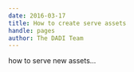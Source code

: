 ```yaml
---
date: 2016-03-17
title: How to create serve assets
handle: pages
author: The DADI Team
---
```


how to serve new assets...